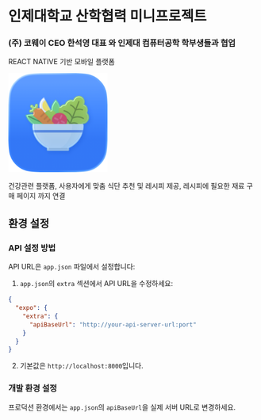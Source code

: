 # 인제대학교 산학협력 미니프로젝트

### (주) 코웨이 CEO 한석영 대표 와 인제대 컴퓨터공학 학부생들과 협업

REACT NATIVE 기반 모바일 플랫폼

<img src="./assets/images/icon.png" width="200" height="200"/>

건강관련 플랫폼, 사용자에게 맞춤 식단 추천 및 레시피 제공, 레시피에 필요한 재료 구매 페이지 까지 연결

## 환경 설정

### API 설정 방법

API URL은 `app.json` 파일에서 설정합니다:

1. `app.json`의 `extra` 섹션에서 API URL을 수정하세요:

```json
{
  "expo": {
    "extra": {
      "apiBaseUrl": "http://your-api-server-url:port"
    }
  }
}
```

2. 기본값은 `http://localhost:8000`입니다.

### 개발 환경 설정

프로덕션 환경에서는 `app.json`의 `apiBaseUrl`을 실제 서버 URL로 변경하세요.
